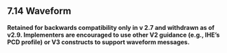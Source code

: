 ## 7.14 Waveform

**Retained for backwards compatibility only in v 2.7 and withdrawn as of v2.9. Implementers are encouraged to use other V2 guidance (e.g., IHE’s PCD profile) or V3 constructs to support waveform messages.**
